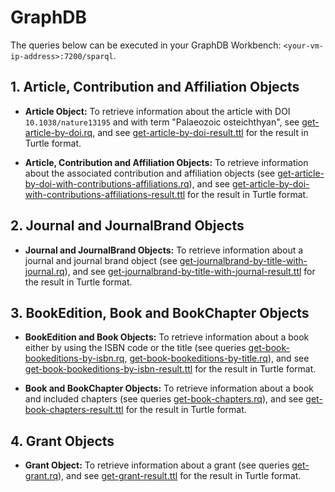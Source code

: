 # GraphDB

The queries below can be executed in your GraphDB Workbench: `<your-vm-ip-address>:7200/sparql`.

## 1. Article, Contribution and Affiliation Objects

* **Article Object:** To retrieve information about the article with DOI `10.1038/nature13195` and with term "Palaeozoic osteichthyan", see [get-article-by-doi.rq](example-queries/get-article-by-doi.rq), and see [get-article-by-doi-result.ttl](example-results/get-article-by-doi-result.ttl) for the result in Turtle format.

* **Article, Contribution and Affiliation Objects:** To retrieve information about the associated contribution and affiliation objects (see [get-article-by-doi-with-contributions-affiliations.rq](example-queries/get-article-by-doi-with-contributions-affiliations.rq)),
 and see [get-article-by-doi-with-contributions-affiliations-result.ttl](example-results/get-article-by-doi-with-contributions-affiliations-result.ttl) for the result in Turtle format.

## 2. Journal and JournalBrand Objects

* **Journal and JournalBrand Objects:** To retrieve information about a journal and journal brand object (see [get-journalbrand-by-title-with-journal.rq](example-queries/get-journalbrand-by-title-with-journal.rq)),
 and see [get-journalbrand-by-title-with-journal-result.ttl](example-results/get-journalbrand-by-title-with-journal-result.ttl) for the result in Turtle format.

## 3. BookEdition, Book and BookChapter Objects

* **BookEdition and Book Objects:** To retrieve information about a book either by using the ISBN code or the title (see queries  [get-book-bookeditions-by-isbn.rq](example-queries/get-book-bookeditions-by-isbn.rq), [get-book-bookeditions-by-title.rq](example-queries/get-book-bookeditions-by-title.rq)),
  and see [get-book-bookeditions-by-isbn-result.ttl](example-results/get-book-bookeditions-by-isbn-result.ttl) for the result in Turtle format.

* **Book and BookChapter Objects:** To retrieve information about a book and included chapters (see queries  [get-book-chapters.rq](example-queries/get-book-chapters.rq)),
    and see [get-book-chapters-result.ttl](example-results/get-book-chapters-result.ttl) for the result in Turtle format.

## 4. Grant Objects

* **Grant Object:** To retrieve information about a grant (see queries  [get-grant.rq](example-queries/get-grant.rq)),
    and see [get-grant-result.ttl](example-results/get-grant-result.ttl) for the result in Turtle format.
